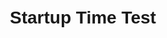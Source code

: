<!DOCTYPE html>
<html lang="en">
<head>
    <meta charset="UTF-8">
    <title>Startup Time Test</title>
    <style>
        body {
            font-family: Arial, sans-serif;
            text-align: center;
            margin-top: 50px;
        }
    </style>
</head>
<body>
    <h1>Startup Time Test</h1>
    <p id="timestamp"></p>
    <script>
        document.getElementById('timestamp').innerText = 'Page loaded at: ' + new Date().toLocaleTimeString();
        console.log('Performance Timing:', window.performance.timing);
    </script>
</body>
</html>
